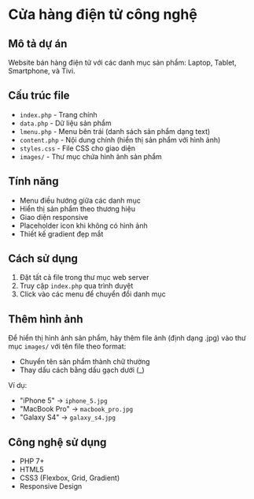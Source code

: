 # Cửa hàng điện tử công nghệ

## Mô tả dự án
Website bán hàng điện tử với các danh mục sản phẩm: Laptop, Tablet, Smartphone, và Tivi.

## Cấu trúc file
- `index.php` - Trang chính
- `data.php` - Dữ liệu sản phẩm
- `lmenu.php` - Menu bên trái (danh sách sản phẩm dạng text)
- `content.php` - Nội dung chính (hiển thị sản phẩm với hình ảnh)
- `styles.css` - File CSS cho giao diện
- `images/` - Thư mục chứa hình ảnh sản phẩm

## Tính năng
- Menu điều hướng giữa các danh mục
- Hiển thị sản phẩm theo thương hiệu
- Giao diện responsive
- Placeholder icon khi không có hình ảnh
- Thiết kế gradient đẹp mắt

## Cách sử dụng
1. Đặt tất cả file trong thư mục web server
2. Truy cập `index.php` qua trình duyệt
3. Click vào các menu để chuyển đổi danh mục

## Thêm hình ảnh
Để hiển thị hình ảnh sản phẩm, hãy thêm file ảnh (định dạng .jpg) vào thư mục `images/` với tên file theo format:
- Chuyển tên sản phẩm thành chữ thường
- Thay dấu cách bằng dấu gạch dưới (_)

Ví dụ:
- "iPhone 5" → `iphone_5.jpg`
- "MacBook Pro" → `macbook_pro.jpg`
- "Galaxy S4" → `galaxy_s4.jpg`

## Công nghệ sử dụng
- PHP 7+
- HTML5
- CSS3 (Flexbox, Grid, Gradient)
- Responsive Design
